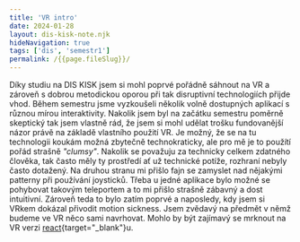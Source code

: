 ```yaml
---
title: 'VR intro'
date: 2024-01-28
layout: dis-kisk-note.njk
hideNavigation: true
tags: ['dis', 'semestr1']
permalink: /{{page.fileSlug}}/
---
```

Díky studiu na DIS KISK jsem si mohl poprvé pořádně sáhnout na VR a zároveň s dobrou metodickou oporou při tak disruptivní technologiích přijde vhod. Během semestru jsme vyzkoušeli několik volně dostupných aplikací s různou mírou interaktivity.
Nakolik jsem byl na začátku semestru poměrně skeptický tak jsem vlastně rád, že jsem si mohl udělat trošku fundovanější názor právě na základě vlastního použití VR. Je možný, že se na tu technologii koukám možná zbytečně technokraticky, ale pro mě je to použítí pořád strašně _"clumsy"_. Nakolik se považuju za technicky celkem zdatného člověka, tak často měly ty prostředí ať už technické potíže, rozhraní nebyly často dotažený.
Na druhou stranu mi přišlo fajn se zamyslet nad nějakými patterny při používání joysticků. Třeba u jedné aplikace bylo možné se pohybovat takovým teleportem a to mi přišlo strašně zábavný a dost intuitivní. Zároveň teda to bylo zatím poprvé a naposledy, kdy jsem si VRkem dokázal přivodit motion sickness.
Jsem zvědavý na předmět v němž budeme ve VR něco sami navrhovat. Mohlo by být zajímavý se mrknout na VR verzi [react](https://github.com/facebook/react){target="_blank"}u.